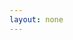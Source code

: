 ```yaml
---
layout: none
---
```


<RedoclyAPIBlock src="https://developer-stage.adobe.com/redocly-test/openapi/image_generation.json" width="600px" codeBlock="tokens: { punctuation: { color: 'red' }}" disableSidebar disableSearch />
